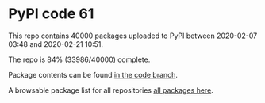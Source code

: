 # PyPI code 61

This repo contains 40000 packages uploaded to PyPI between 
2020-02-07 03:48 and 2020-02-21 10:51.

The repo is 84% (33986/40000) complete.

Package contents can be found [in the code branch](https://github.com/pypi-data/pypi-mirror-61/tree/code/packages).

A browsable package list for all repositories [all packages here](https://pypi-data.github.io/website/repositories/pypi-mirror-61).


